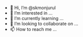 - 👋 Hi, I’m @skmonjurul
- 👀 I’m interested in ...
- 🌱 I’m currently learning ...
- 💞️ I’m looking to collaborate on ...
- 📫 How to reach me ...

<!---
skmonjurul/skmonjurul is a ✨ special ✨ repository because its `README.md` (this file) appears on your GitHub profile.
You can click the Preview link to take a look at your changes.
--->
